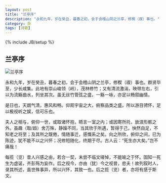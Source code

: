 ```yaml
---
layout: post
title: "兰亭序"
description: "永和九年，岁在癸丑，暮春之初，会于会稽山阴之兰亭，修稧（禊）事也。"
category: 杂
tags: [诗歌]
---
```

{% include JB/setup %}

## 兰亭序  

![兰亭序](/assets/images/1024px-LantingXu.jpg, "兰亭序")  

永和九年，岁在癸丑，暮春之初，会于会稽山阴之兰亭，修稧（禊）事也。群贤毕至，少长咸集。此地有崇山峻领（岭），茂林修竹；又有清流激湍，映带左右，引以为流觞曲水，列坐其次。虽无丝竹管弦之盛，一觞一咏，亦足以畅叙幽情。

是日也，天朗气清，惠风和畅。仰观宇宙之大，俯察品类之盛。所以游目骋怀，足以极视听之娱，信可乐也。

夫人之相与，俯仰一世，或取诸怀抱，晤言一室之内；或因寄所托，放浪形骸之外。虽趣（取/趋）舍万殊，静躁不同，当其欣于所遇，暂得于己，怏然自足，不知老之将至；及其所之既倦，情随事迁，感慨系之矣。向之所欣，俯仰之间，已为陈迹，犹不能不以之兴怀；况修短随化，终期于尽。古人云：“死生亦大矣。”岂不痛哉！

每揽（览）昔人兴感之由，若合一契，未尝不临文嗟悼，不能喻之于怀。固知一死生为虚诞，齐彭殇为妄作。后之视今，亦由（犹）今之视昔，悲夫！故列叙时人，录其所述，虽世殊事异，所以兴怀，其致一也。后之揽（览）者，亦将有感于斯文。
